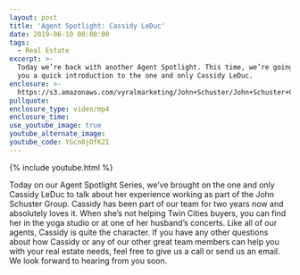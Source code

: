 ```yaml
---
layout: post
title: 'Agent Spotlight: Cassidy LeDuc'
date: 2019-06-10 00:00:00
tags:
  - Real Estate
excerpt: >-
  Today we’re back with another Agent Spotlight. This time, we’re going to give
  you a quick introduction to the one and only Cassidy LeDuc.
enclosure: >-
  https://s3.amazonaws.com/vyralmarketing/John+Schuster/John+Schuster+Group-+Agent+Spotlight-+Cassidy+LeDuc.mp4
pullquote:
enclosure_type: video/mp4
enclosure_time:
use_youtube_image: true
youtube_alternate_image:
youtube_code: YGcn8jOfK2I
---
```


{% include youtube.html %}

Today on our Agent Spotlight Series, we’ve brought on the one and only Cassidy LeDuc to talk about her experience working as part of the John Schuster Group. Cassidy has been part of our team for two years now and absolutely loves it. When she’s not helping Twin Cities buyers, you can find her in the yoga studio or at one of her husband’s concerts. Like all of our agents, Cassidy is quite the character. If you have any other questions about how Cassidy or any of our other great team members can help you with your real estate needs, feel free to give us a call or send us an email. We look forward to hearing from you soon.
